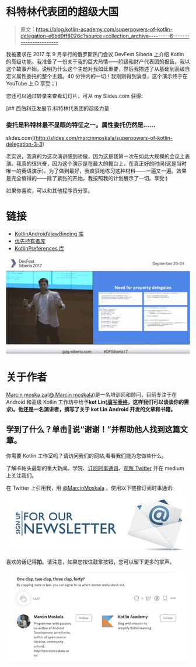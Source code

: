 # 科特林代表团的超级大国

> 原文：<https://blog.kotlin-academy.com/superpowers-of-kotlin-delegation-e6bd9ff8026c?source=collection_archive---------6----------------------->

我被要求在 2017 年 9 月举行的俄罗斯热门会议 DevFest Siberia 上介绍 Kotlin 的高级功能。我准备了一份关于我的巨大热情——阶级和财产代表团的报告。我以这个故事开始，说明为什么这个主题对我如此重要，然后我描述了从基础到高级自定义属性委托的整个主题。40 分钟内的一切！我刚刚得到消息，这个演示终于在 YouTube 上:D 享受；)

您还可以通过转录来查看幻灯片，可从 my Slides.com 获得:

[](http://slides.com/marcinmoskala/superpowers-of-kotlin-delegation-3-3) [## 西伯利亚发展节:科特林代表团的超级力量

### 委托是科特林最不显眼的特征之一。属性委托仍然是……

slides.com](http://slides.com/marcinmoskala/superpowers-of-kotlin-delegation-3-3) 

老实说，我真的为这次演讲感到骄傲，因为这是我第一次在如此大规模的会议上表演。我真的很兴奋，因为这个演示是在最大的舞台上，在真正好的时间(这是当时唯一的英语演示)。为了做到最好，我疯狂地练习这种材料——一遍又一遍。效果是完全值得的——除了紧张的开始，我按照我的计划展示了一切。享受:)

如果你喜欢，可以和其他程序员分享。

# 链接

*   [KotlinAndroidViewBinding 库](https://github.com/MarcinMoskala/KotlinAndroidViewBindings)
*   [优先持有者库](https://github.com/MarcinMoskala/PreferenceHolder)
*   [KotlinPreferences 库](https://github.com/MarcinMoskala/KotlinPreferences)

![](img/1590e07f4f0b3b63e0654f9118e04b29.png)

# 关于作者

[Marcin moska za](http://marcinmoskala.com/)([@ Marcin moskala](https://twitter.com/marcinmoskala))是一名培训师和顾问，目前专注于在 Android 和高级 Kotlin 工作坊中给予**kot Lin([填写表格](https://marcinmoskala.typeform.com/to/iwKnN9)，这样我们可以谈谈你的需求)。他还是一名演讲者，撰写了关于 kot Lin Android 开发的文章和书籍。**

## 学到了什么？单击👏说“谢谢！”并帮助他人找到这篇文章。

你需要 Kotlin 工作室吗？请访问我们的网站,看看我们能为您做些什么。

了解卡帕头最新的重大新闻。学院、[订阅时事通讯](https://kotlin-academy.us17.list-manage.com/subscribe?u=5d3a48e1893758cb5be5c2919&id=d2ba84960a)、[观察 Twitter](https://twitter.com/kot_academy) 并在 medium 上关注我们。

在 Twitter 上引用我，用 [@MarcinMoskala](https://twitter.com/marcinmoskala) 。使用以下链接订阅时事通讯:

[![](img/5ce68714efe3efc036e06786166954ff.png)](http://eepurl.com/diMmGv)

喜欢的话记得**拍**。请注意，如果您按住鼓掌按钮，您可以留下更多的掌声。

![](img/f36a792ac0eb95fc577e6f4125dba956.png)